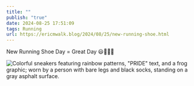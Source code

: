 ```yaml
---
title: ""
publish: "true"
date: 2024-08-25 17:51:09
tags: Running
url: https://ericmwalk.blog/2024/08/25/new-running-shoe.html
---
```


New Running Shoe Day = Great Day 😃🏃‍♂️👟

![Colorful sneakers featuring rainbow patterns, "PRIDE" text, and a frog graphic; worn by a person with bare legs and black socks, standing on a gray asphalt surface.](https://ericmwalk.blog/uploads/2024/img-1635.jpeg)
